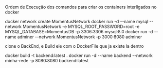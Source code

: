 Ordem de Execução dos comandos para criar os containers interligados no docker

docker network create MomentusNetwork
docker run -d --name mysql --network MomentusNetwork -e MYSQL_ROOT_PASSWORD=root -e MYSQL_DATABASE=MomentusDB -p 3306:3306 mysql:8.0
docker run -d --name adminer  --network MomentusNetwork -p 3000:8080 adminer

clone o BackEnd, e Build ele com o DockerFile que ja existe la dentro

docker build -t backend:latest .
docker run -d --name backend --network minha-rede -p 8080:8080 backend:latest